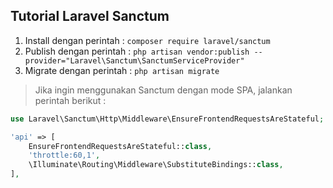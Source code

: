 ## Tutorial Laravel Sanctum 

1. Install dengan perintah : `composer require laravel/sanctum`
2. Publish dengan perintah : `php artisan vendor:publish --provider="Laravel\Sanctum\SanctumServiceProvider"`
3. Migrate dengan perintah : `php artisan migrate`

> Jika ingin menggunakan Sanctum dengan mode SPA, jalankan perintah berikut :

```php
use Laravel\Sanctum\Http\Middleware\EnsureFrontendRequestsAreStateful;

'api' => [
    EnsureFrontendRequestsAreStateful::class,
    'throttle:60,1',
    \Illuminate\Routing\Middleware\SubstituteBindings::class,
],
```
